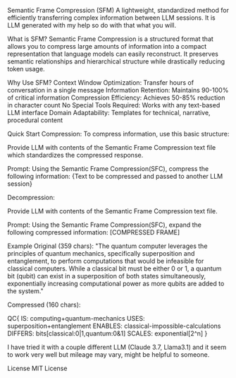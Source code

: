 Semantic Frame Compression (SFM)
A lightweight, standardized method for efficiently transferring complex information between LLM sessions. It is LLM generated with my help so do with that what you will. 

What is SFM?
Semantic Frame Compression is a structured format that allows you to compress large amounts of information into a compact representation that language models can easily reconstruct. It preserves semantic relationships and hierarchical structure while drastically reducing token usage.

Why Use SFM?
Context Window Optimization: Transfer hours of conversation in a single message
Information Retention: Maintains 90-100% of critical information
Compression Efficiency: Achieves 50-85% reduction in character count
No Special Tools Required: Works with any text-based LLM interface
Domain Adaptability: Templates for technical, narrative, procedural content

Quick Start
Compression:
To compress information, use this basic structure:

Provide LLM with contents of the Semantic Frame Compression text file which standardizes the compressed response.

Prompt: 
Using the Semantic Frame Compression(SFC), compress the following information:
{Text to be compressed and passed to another LLM session}


Decompression:

Provide LLM with contents of the Semantic Frame Compression text file.

Prompt:
Using the Semantic Frame Compression(SFC), expand the following compressed information:
[COMPRESSED FRAME]


Example
Original (359 chars): "The quantum computer leverages the principles of quantum mechanics, specifically superposition and entanglement, to perform computations that would be infeasible for classical computers. While a classical bit must be either 0 or 1, a quantum bit (qubit) can exist in a superposition of both states simultaneously, exponentially increasing computational power as more qubits are added to the system."

Compressed (160 chars):

QC{ 
  IS: computing+quantum-mechanics 
  USES: superposition+entanglement 
  ENABLES: classical-impossible-calculations 
  DIFFERS: bits[classical:0|1,quantum:0&1] 
  SCALES: exponential[2^n] 
}

I have tried it with a couple different LLM (Claude 3.7, Llama3.1) and it seem to work very well but mileage may vary, might be helpful to someone.

License
MIT License
